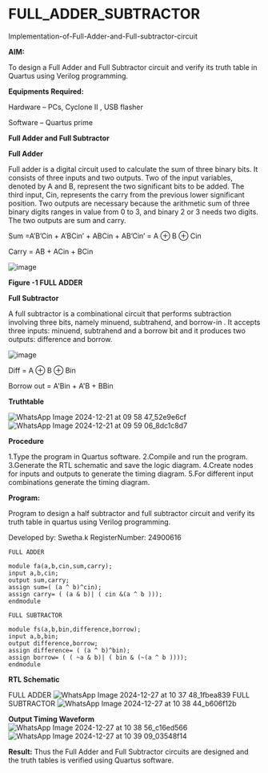 # FULL_ADDER_SUBTRACTOR

Implementation-of-Full-Adder-and-Full-subtractor-circuit

**AIM:**

To design a Full Adder and Full Subtractor circuit and verify its truth table in Quartus using Verilog programming.

**Equipments Required:**

Hardware – PCs, Cyclone II , USB flasher

Software – Quartus prime

**Full Adder and Full Subtractor**

**Full Adder**

Full adder is a digital circuit used to calculate the sum of three binary bits. It consists of three inputs and two outputs. Two of the input variables, denoted by A and B, represent the two significant bits to be added. The third input, Cin, represents the carry from the previous lower significant position. Two outputs are necessary because the arithmetic sum of three binary digits ranges in value from 0 to 3, and binary 2 or 3 needs two digits. The two outputs are sum and carry.

Sum =A’B’Cin + A’BCin’ + ABCin + AB’Cin’ = A ⊕ B ⊕ Cin 

Carry = AB + ACin + BCin

![image](https://github.com/naavaneetha/FULL_ADDER_SUBTRACTOR/assets/154305477/0f30ba51-5ffb-4198-845f-18e054f675e7)

**Figure -1 FULL ADDER**

**Full Subtractor**

A full subtractor is a combinational circuit that performs subtraction involving three bits, namely minuend, subtrahend, and borrow-in . It accepts three inputs: minuend, subtrahend and a borrow bit and it produces two outputs: difference and borrow.

![image](https://github.com/naavaneetha/FULL_ADDER_SUBTRACTOR/assets/154305477/02b24f51-ab51-4304-9ad6-7b81ffc1ead5)

Diff = A ⊕ B ⊕ Bin 

Borrow out = A'Bin + A'B + BBin

**Truthtable**

![WhatsApp Image 2024-12-21 at 09 58 47_52e9e6cf](https://github.com/user-attachments/assets/3efbe0fa-d231-48d9-b455-38c87ca4b3a9)
![WhatsApp Image 2024-12-21 at 09 59 06_8dc1c8d7](https://github.com/user-attachments/assets/520081ec-95d5-4a6b-8431-f0a734b3b80d)


**Procedure**

1.Type the program in Quartus software. 2.Compile and run the program. 3.Generate the RTL schematic and save the logic diagram. 4.Create nodes for inputs and outputs to generate the timing diagram. 5.For different input combinations generate the timing diagram.

**Program:**

Program to design a half subtractor and full subtractor circuit and verify its truth table in quartus using Verilog programming.

Developed by:  Swetha.k  RegisterNumber:  24900616
```
FULL ADDER

module fa(a,b,cin,sum,carry);
input a,b,cin;
output sum,carry;
assign sum=( (a ^ b)^cin);
assign carry= ( (a & b)| ( cin &(a ^ b )));
endmodule

FULL SUBTRACTOR

module fs(a,b,bin,difference,borrow);
input a,b,bin;
output difference,borrow;
assign difference= ( (a ^ b)^bin);
assign borrow= ( ( ~a & b)| ( bin & (~(a ^ b ))));
endmodule
```


**RTL Schematic**

FULL ADDER
![WhatsApp Image 2024-12-27 at 10 37 48_1fbea839](https://github.com/user-attachments/assets/f67eb484-8a31-425a-8280-198d1c470e49)
FULL SUBTRACTOR
![WhatsApp Image 2024-12-27 at 10 38 44_b606f12b](https://github.com/user-attachments/assets/a8333b37-387e-4d41-b53d-99a08018c50a)

**Output Timing Waveform**
![WhatsApp Image 2024-12-27 at 10 38 56_c16ed566](https://github.com/user-attachments/assets/1b6e9d84-05aa-406d-a5a9-a24043c94f10)
![WhatsApp Image 2024-12-27 at 10 39 09_03548f14](https://github.com/user-attachments/assets/76dd7c9e-369a-4a1f-8b88-021f383f8816)


**Result:**
Thus the Full Adder and Full Subtractor circuits are designed and the truth tables is verified using Quartus software.



